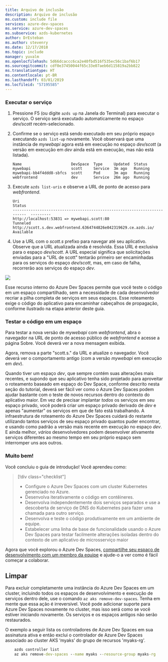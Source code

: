 ```yaml
---
title: Arquivo de inclusão
description: Arquivo de inclusão
ms.custom: include file
services: azure-dev-spaces
ms.service: azure-dev-spaces
ms.subservice: azds-kubernetes
author: DrEsteban
ms.author: stevenry
ms.date: 12/17/2018
ms.topic: include
manager: yuvalm
ms.openlocfilehash: 5d66dcaccc6ca2e40fbd516f535ec56c1baf6b17
ms.sourcegitcommit: cdf0e37450044f65c33e07aeb6d115819a2bb822
ms.translationtype: HT
ms.contentlocale: pt-BR
ms.lasthandoff: 03/01/2019
ms.locfileid: "57195585"
---
```

### <a name="run-the-service"></a>Executar o serviço

1. Pressione F5 (ou digite `azds up` na Janela do Terminal) para executar o serviço. O serviço será executado automaticamente no espaço _dev/scott_ recém-selecionado. 
1. Confirme se o serviço está sendo executado em seu próprio espaço executando `azds list-up` novamente. Você observará que uma instância de *mywebapi* agora está em execução no espaço _dev/scott_ (a versão em execução em _dev_ ainda está em execução, mas não está listada).

    ```
    Name                      DevSpace  Type     Updated  Status
    mywebapi                  scott     Service  3m ago   Running
    mywebapi-bb4f4ddd8-sbfcs  scott     Pod      3m ago   Running
    webfrontend               dev       Service  26m ago  Running
    ```

1. Execute `azds list-uris` e observe a URL de ponto de acesso para *webfrontend*.

    ```
    Uri                                                                        Status
    -------------------------------------------------------------------------  ---------
    http://localhost:53831 => mywebapi.scott:80                                Tunneled
    http://scott.s.dev.webfrontend.6364744826e042319629.ce.azds.io/  Available
    ```

1. Use a URL com o *scott.s* prefixo para navegar até seu aplicativo. Observe que a URL atualizada ainda é resolvida. Essa URL é exclusiva para o espaço _dev/scott_. A URL especial significa que solicitações enviadas para a "URL de scott" tentarão primeiro ser encaminhadas para os serviços do espaço _dev/scott_, mas, em caso de falha, recorrerão aos serviços do espaço _dev_.

<!--
TODO: replace 2 & 3 with below once bug#753164 and PR#158827 get pushed to production.

You can confirm that your service is running in its own space by running `azds list-up` again. First, you'll notice an instance of *mywebapi* is now running in the _dev/scott_ space (the version running in _dev_ is still running but it is not listed). If you run `azds list-uris`, you will notice that the access point URL for *webfrontend* is prefixed with the text "scott.s.". This URL is unique to the _dev/scott_ space. The special URL signifies that requests sent to the "Scott URL" will try to first route to services in the _dev/scott_ space, but if that fails, they will fall back to services in the _dev_ space.

```
Name                      DevSpace  Type     Updated  Status
mywebapi                  scott     Service  3m ago   Running
mywebapi-bb4f4ddd8-sbfcs  scott     Pod      3m ago   Running
webfrontend               dev       Service  26m ago  Running
```

```
Uri                                                                        Status
-------------------------------------------------------------------------  ---------
http://localhost:53831 => mywebapi.scott:80                                Tunneled
http://scott.s.dev.webfrontend.6364744826e042319629.ce.azds.io/  Available
```
-->

![](../articles/dev-spaces/media/common/space-routing.png)

Esse recurso interno do Azure Dev Spaces permite que você teste o código em um espaço compartilhado, sem a necessidade de cada desenvolvedor recriar a pilha completa de serviços em seus espaços. Esse roteamento exige o código do aplicativo para encaminhar cabeçalhos de propagação, conforme ilustrado na etapa anterior deste guia.

### <a name="test-code-in-a-space"></a>Testar o código em um espaço
Para testar a nova versão de *mywebapi* com *webfrontend*, abra o navegador na URL de ponto de acesso público de *webfrontend* e acesse a página Sobre. Você deverá ver a nova mensagem exibida.

Agora, remova a parte "scott.s." da URL e atualize o navegador. Você deverá ver o comportamento antigo (com a versão *mywebapi* em execução em _dev_).

Quando tiver um espaço _dev_, que sempre contém suas alterações mais recentes, e supondo que seu aplicativo tenha sido projetado para aproveitar o roteamento baseado em espaço do Dev Space, conforme descrito nesta seção do tutorial, deverá ser fácil ver como o Azure Dev Spaces podem ajudar bastante com o teste de novos recursos dentro do contexto do aplicativo maior. Em vez de precisar implantar _todos_ os serviços em seu espaço privado, você poderá criar um espaço privado derivado de _dev_ e apenas "aumentar" os serviços em que de fato está trabalhando. A infraestrutura de roteamento do Azure Dev Spaces cuidará do restante utilizando tantos serviços de seu espaço privado quantos puder encontrar, e usando como padrão a versão mais recente em execução no espaço _dev_. E ainda melhor, _vários_ desenvolvedores podem desenvolver ativamente serviços diferentes ao mesmo tempo em seu próprio espaço sem interromper uns aos outros.

### <a name="well-done"></a>Muito bem!
Você concluiu o guia de introdução! Você aprendeu como:

> [!div class="checklist"]
> * Configure o Azure Dev Spaces com um cluster Kubernetes gerenciado no Azure.
> * Desenvolva iterativamente o código em contêineres.
> * Desenvolva independentemente dois serviços separados e use a descoberta de serviço de DNS do Kubernetes para fazer uma chamada para outro serviço.
> * Desenvolva e teste o código produtivamente em um ambiente de equipe.
> * Estabelecer uma linha de base de funcionalidade usando o Azure Dev Spaces para testar facilmente alterações isoladas dentro do contexto de um aplicativo de microsserviço maior

Agora que você explorou o Azure Dev Spaces, [compartilhe seu espaço de desenvolvimento com um membro da equipe](../articles/dev-spaces/how-to/share-dev-spaces.md) e ajude-o a ver como é fácil começar a colaborar.

## <a name="clean-up"></a>Limpar
Para excluir completamente uma instância do Azure Dev Spaces em um cluster, incluindo todos os espaços de desenvolvimento e execução de serviços dentro dele, use o comando `az aks remove-dev-spaces`. Tenha em mente que essa ação é irreversível. Você pode adicionar suporte para Azure Dev Spaces novamente no cluster, mas isso será como se você estiver iniciando novamente. Os serviços e os espaços antigos não serão restaurados.

O exemplo a seguir lista os controladores de Azure Dev Spaces em sua assinatura ativa e então exclui o controlador de Azure Dev Spaces associado ao cluster AKS ‘myaks’ do grupo de recursos 'myaks-rg'.

```cmd
    azds controller list
    az aks remove-dev-spaces --name myaks --resource-group myaks-rg
```